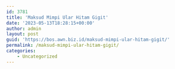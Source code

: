 ```yaml
---
id: 3781
title: 'Maksud Mimpi Ular Hitam Gigit'
date: '2023-05-13T18:28:15+00:00'
author: admin
layout: post
guid: 'https://bos.awn.biz.id/maksud-mimpi-ular-hitam-gigit/'
permalink: /maksud-mimpi-ular-hitam-gigit/
categories:
    - Uncategorized
---
```



